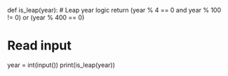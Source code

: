 def is_leap(year):
    # Leap year logic
    return (year % 4 == 0 and year % 100 != 0) or (year % 400 == 0)

# Read input
year = int(input())
print(is_leap(year))

